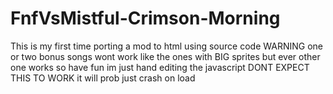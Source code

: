 # FnfVsMistful-Crimson-Morning
This is my first time porting a mod to html using source code
WARNING one or two bonus songs wont work like the ones with BIG sprites but ever other one works so have fun
im just hand editing the javascript DONT EXPECT THIS TO WORK it will prob just crash on load
